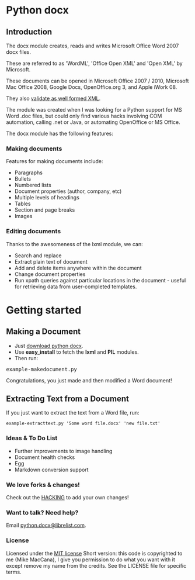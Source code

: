 Python docx
===========

## Introduction

The docx module creates, reads and writes Microsoft Office Word 2007 docx files.

These are referred to as 'WordML', 'Office Open XML' and 'Open XML' by Microsoft.

These documents can be opened in Microsoft Office 2007 / 2010, Microsoft Mac Office 2008, Google Docs, OpenOffice.org 3, and Apple iWork 08.

They also [validate as well formed XML](http://validator.w3.org/check).

The module was created when I was looking for a Python support for MS Word .doc files, but could only find various hacks involving COM automation, calling .net or Java, or automating OpenOffice or MS Office.

The docx module has the following features:

### Making documents

Features for making documents include:

- Paragraphs
- Bullets
- Numbered lists
- Document properties (author, company, etc)
- Multiple levels of headings
- Tables
- Section and page breaks
- Images

### Editing documents

Thanks to the awesomeness of the lxml module, we can:

- Search and replace
- Extract plain text of document
- Add and delete items anywhere within the document
- Change document properties
- Run xpath queries against particular locations in the document - useful for retrieving data from user-completed templates.

# Getting started

## Making a Document

- Just [download python docx](http://github.com/mikemaccana/python-docx/tarball/master).
- Use **easy_install** to fetch the **lxml** and **PIL** modules. 
- Then run: 

<pre>example-makedocument.py</pre>

Congratulations, you just made and then modified a Word document!

## Extracting Text from a Document

If you just want to extract the text from a Word file, run: 

    example-extracttext.py 'Some word file.docx' 'new file.txt' 

### Ideas & To Do List

- Further improvements to image handling
- Document health checks
- Egg
- Markdown conversion support

### We love forks & changes!

Check out the [HACKING](HACKING.markdown) to add your own changes!

### Want to talk? Need help?

Email <python.docx@librelist.com>.

### License

Licensed under the [MIT license](http://www.opensource.org/licenses/mit-license.php)
Short version: this code is copyrighted to me (Mike MacCana), I give you permission to do what you want with it except remove my name from the credits. See the LICENSE file for specific terms.
